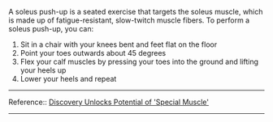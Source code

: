 A soleus push-up is a seated exercise that targets the soleus muscle, which is made up of fatigue-resistant, slow-twitch muscle fibers. 
To perform a soleus push-up, you can:
1. Sit in a chair with your knees bent and feet flat on the floor
2. Point your toes outwards about 45 degrees
3. Flex your calf muscles by pressing your toes into the ground and lifting your heels up
4. Lower your heels and repeat

---
Reference:: [Discovery Unlocks Potential of 'Special Muscle'](https://stories.uh.edu/2022-soleus-pushup/index.html)

---